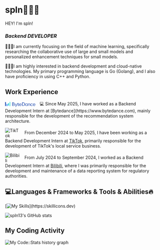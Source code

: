 # spln👨🏻‍💻
HEY! I'm spln!
### *Backend DEVELOPER*

👨🏻‍💻I am currently focusing on the field of machine learning, specifically researching the collaborative use of large and small models and personalized enhancement techniques for small models.

👨🏻‍💻I am highly interested in backend development and cloud-native technologies. My primary programming language is Go (Golang), and I also have proficiency in using C++ and Python.

## Work Experience
<p>
<img src="/images/bytedance-logo.png" alt="TikTok" style="width:100px; height:auto; display:inline-block; vertical-align:middle; margin-right:10px;">
💻 Since May 2025, I have worked as a Backend Development Intern at [Bytedance](https://www.bytedance.com),
mainly responsible for the development of the recommendation system architecture.

</p>

<p>
  <img src="/images/tiktok-logo.png" alt="TikTok" style="width:50px; height:auto; display:inline-block; vertical-align:middle; margin-right:10px;">
  From December 2024 to May 2025, I have been working as a Backend Development Intern at <a href="https://www.tiktok.com">TikTok</a>, primarily responsible for the development of TikTok's local service business.
</p>

<p>
  <img src="/images/bilibili-logo.png" alt="Bilibili" style="width:50px; height:auto; display:inline-block; vertical-align:middle; margin-right:10px;">
  From July 2024 to September 2024, I worked as a Backend Development Intern at <a href="https://www.bilibili.com">Bilibili</a>, where I was primarily responsible for the development and maintenance of a data reporting system for regulatory authorities.
</p>




##  💻Languages & Frameworks & Tools & Abilities🔥
[![My Skills](https://skillicons.dev/icons?i=js,html,css,anaconda,blender,c,cpp,django,flask,docker,git,github,gmail,go,latex,linkedin,linux,md,mysql,nginx,py,pytorch,redis,stackoverflow,vscode,)](https://skillicons.dev)

![spln13's GitHub stats](https://github-readme-stats.vercel.app/api?username=spln13&show_icons=true&theme=synthwave)


## My Coding Activity
![My Code::Stats history graph](https://codestats-readme.wegfan.cn/history-graph/spln?history_days=30)
